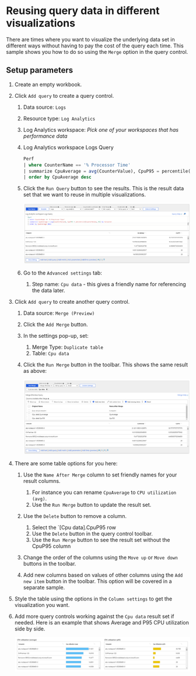 # Reusing query data in different visualizations

There are times where you want to visualize the underlying data set in different ways without having to pay the cost of the query each time. This sample shows you how to do so using the `Merge` option in the query control.

## Setup parameters

1. Create an empty workbook.
2. Click `Add query` to create a query control.
    1. Data source: `Logs`
    2. Resource type: `Log Analytics`
    3. Log Analytics workspace: _Pick one of your workspaces that has performance data_
    4. Log Analytics workspace Logs Query
        ```sql
        Perf
        | where CounterName == '% Processor Time'
        | summarize CpuAverage = avg(CounterValue), CpuP95 = percentile(CounterValue, 95) by Computer
        | order by CpuAverage desc
        ```
    4. Click the `Run Query` button to see the results. This is the result data set that we want to reuse in multiple visualizations.

        ![Image showing a result of a query](../Images/Reuse-data-resultset.png)
    5. Go to the `Advanced settings` tab:
        1. Step name: `Cpu data` - this gives a friendly name for referencing the data later. 


3. Click `Add query` to create another query control.

    1. Data source: `Merge (Preview)`

    2. Click the `Add Merge` button.
    3. In the settings pop-up, set:
        1. Merge Type: `Duplicate table`
        2. Table: `Cpu data`
    4. Click the `Run Merge` button in the toolbar. This shows the same result as above:
    
        ![Image showing a result of a duplicate table](../Images/Reuse-data-duplicate.png)

4. There are some table options for you here:
    1. Use the `Name After Merge` column to set friendly names for your result columns. 
        1. For instance you can rename `CpuAverage` to `CPU utilization (avg)`. 
        2. Use the `Run Merge` button to update the result set.

    2. Use the `Delete` button to remove a column.
        1. Select the `[Cpu data].CpuP95 row
        2. Use the `Delete` button in the query control toolbar.
        3. Use the `Run Merge` button to see the result set without the CpuP95 column

    3. Change the order of the columns using the `Move up` or `Move down` buttons in the toolbar.
    4. Add new columns based on values of other columns using the `Add new item` button in the toolbar. This option will be covered in a separate sample.

5. Style the table using the options in the `Column settings` to get the visualization you want.
6. Add more query controls working against the `Cpu data` result set if needed. Here is an example that shows Average and P95 CPU utilization side by side.

    ![Image showing a result of a duplicate table](../Images/Reuse-data-two-controls.png)


